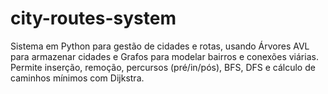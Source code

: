# city-routes-system
Sistema em Python para gestão de cidades e rotas, usando Árvores AVL para armazenar cidades e Grafos para modelar bairros e conexões viárias. Permite inserção, remoção, percursos (pré/in/pós), BFS, DFS e cálculo de caminhos mínimos com Dijkstra.
